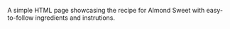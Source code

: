 A simple HTML page showcasing the recipe for Almond Sweet with easy-to-follow ingredients and instrutions.
